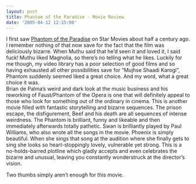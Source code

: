 ```yaml
---
layout: post
title: Phantom of the Paradise - Movie Review
date: '2005-04-12 12:15:00'
---
```


I first saw <a href="http://imdb.com/title/tt0071994/" target="_blank">Phantom of the Paradise</a> on Star Movies about half a century ago. I remember nothing of that now save for the fact that the film was deliciously bizarre. When Muthu said that he&rsquo;d seen it and loved it, I said fuck! Muthu liked Magnolia, so there&rsquo;s no telling what he likes. Luckily for me though, my video library has a poor selection of good films and so having exhausted all other possibilities save for &ldquo;Mujhse Shaadi Karogi&rdquo;, Phantom suddenly seemed liked a great choice. And my word, what a great choice it was.<br/>
  Brian de Palma&rsquo;s weird and dark look at the music business and his reworking of Faust/Phantom of the Opera is one that will definitely appeal to those who look for something out of the ordinary in cinema. This is another movie filled with fantastic storytelling and bizarre sequences. The prison escape, the disfigurement, Beef and his death are all sequences of intense weirdness. The Phantom is brilliant, funny and likeable and then immediately afterwards totally pathetic. Swan is brilliantly played by Paul Williams, who also wrote all the songs in the movie. Phoenix is simply beautiful. When she sings that song at the audition where she finally gets to sing she looks so heart-stoppingly lovely, vulnerable yet strong. This is a no-holds-barred plotline which gladly accepts and even celebrates the bizarre and unusual, leaving you constantly wonderstruck at the director&rsquo;s vision.

Two thumbs simply aren&rsquo;t enough for this movie.